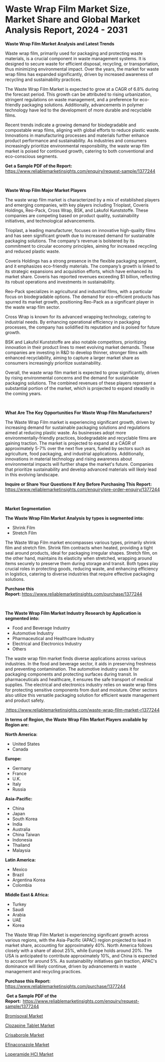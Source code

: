 <p><h1>Waste Wrap Film Market Size, Market Share and Global Market Analysis Report, 2024 - 2031</h1></p><p><strong>Waste Wrap Film Market Analysis and Latest Trends</strong></p>
<p><p>Waste wrap film, primarily used for packaging and protecting waste materials, is a crucial component in waste management systems. It is designed to secure waste for efficient disposal, recycling, or transportation, thus minimizing environmental impact. Over the years, the market for waste wrap films has expanded significantly, driven by increased awareness of recycling and sustainability practices.</p><p>The Waste Wrap Film Market is expected to grow at a CAGR of 6.8% during the forecast period. This growth can be attributed to rising urbanization, stringent regulations on waste management, and a preference for eco-friendly packaging solutions. Additionally, advancements in polymer technology have led to the development of more durable and recyclable films.</p><p>Recent trends indicate a growing demand for biodegradable and compostable wrap films, aligning with global efforts to reduce plastic waste. Innovations in manufacturing processes and materials further enhance product performance and sustainability. As industries and consumers increasingly prioritize environmental responsibility, the waste wrap film market is poised for continued growth, catering to both conventional and eco-conscious segments.</p></p>
<p><strong>Get a Sample PDF of the Report:&nbsp;</strong> <a href="https://www.reliablemarketinsights.com/enquiry/request-sample/1377244?utm_campaign=1355&utm_medium=2&utm_source=Github&utm_content=ia&utm_term=24102024&utm_id=waste-wrap-film">https://www.reliablemarketinsights.com/enquiry/request-sample/1377244</a></p>
<p>&nbsp;</p>
<p><strong>Waste Wrap Film Major Market Players</strong></p>
<p><p>The waste wrap film market is characterized by a mix of established players and emerging companies, with key players including Trioplast, Coveris Holdings, Reo-Pack, Cross Wrap, BSK, and Lakufol Kunststoffe. These companies are competing based on product quality, sustainability initiatives, and technological advancements.</p><p>Trioplast, a leading manufacturer, focuses on innovative high-quality films and has seen significant growth due to increased demand for sustainable packaging solutions. The company's revenue is bolstered by its commitment to circular economy principles, aiming for increased recycling and reduced plastic waste.</p><p>Coveris Holdings has a strong presence in the flexible packaging segment, and it emphasizes eco-friendly materials. The company’s growth is linked to its strategic expansions and acquisition efforts, which have enhanced its market share. Coveris has reported revenues exceeding $1 billion, reflecting its robust operations and investments in sustainability.</p><p>Reo-Pack specializes in agricultural and industrial films, with a particular focus on biodegradable options. The demand for eco-efficient products has spurred its market growth, positioning Reo-Pack as a significant player in the waste wrap film sector. </p><p>Cross Wrap is known for its advanced wrapping technology, catering to industrial needs. By enhancing operational efficiency in packaging processes, the company has solidified its reputation and is poised for future growth.</p><p>BSK and Lakufol Kunststoffe are also notable competitors, prioritizing innovation in their product lines to meet evolving market demands. These companies are investing in R&D to develop thinner, stronger films with enhanced recyclability, aiming to capture a larger market share as consumers increasingly prioritize sustainability.</p><p>Overall, the waste wrap film market is expected to grow significantly, driven by rising environmental concerns and the demand for sustainable packaging solutions. The combined revenues of these players represent a substantial portion of the market, which is projected to expand steadily in the coming years.</p></p>
<p>&nbsp;</p>
<p><strong>What Are The Key Opportunities For Waste Wrap Film Manufacturers?</strong></p>
<p><p>The Waste Wrap Film market is experiencing significant growth, driven by increasing demand for sustainable packaging solutions and regulations aimed at reducing plastic waste. As businesses adopt more environmentally-friendly practices, biodegradable and recyclable films are gaining traction. The market is projected to expand at a CAGR of approximately 5-7% over the next five years, fueled by sectors such as agriculture, food packaging, and industrial applications. Additionally, innovations in material technology and rising awareness about environmental impacts will further shape the market's future. Companies that prioritize sustainability and develop advanced materials will likely lead in this evolving landscape.</p></p>
<p><strong>Inquire or Share Your Questions If Any Before Purchasing This Report:</strong> <a href="https://www.reliablemarketinsights.com/enquiry/pre-order-enquiry/1377244?utm_campaign=1355&utm_medium=2&utm_source=Github&utm_content=ia&utm_term=24102024&utm_id=waste-wrap-film">https://www.reliablemarketinsights.com/enquiry/pre-order-enquiry/1377244</a></p>
<p>&nbsp;</p>
<p><strong>Market Segmentation</strong></p>
<p><strong>The Waste Wrap Film Market Analysis by types is segmented into:</strong></p>
<p><ul><li>Shrink Film</li><li>Stretch Film</li></ul></p>
<p><p>The Waste Wrap Film market encompasses various types, primarily shrink film and stretch film. Shrink film contracts when heated, providing a tight seal around products, ideal for packaging irregular shapes. Stretch film, on the other hand, maintains its elasticity when stretched, wrapping around items securely to preserve them during storage and transit. Both types play crucial roles in protecting goods, reducing waste, and enhancing efficiency in logistics, catering to diverse industries that require effective packaging solutions.</p></p>
<p><strong>Purchase this Report:&nbsp;</strong><a href="https://www.reliablemarketinsights.com/purchase/1377244?utm_campaign=1355&utm_medium=2&utm_source=Github&utm_content=ia&utm_term=24102024&utm_id=waste-wrap-film">https://www.reliablemarketinsights.com/purchase/1377244</a></p>
<p>&nbsp;</p>
<p><strong>The Waste Wrap Film Market Industry Research by Application is segmented into:</strong></p>
<p><ul><li>Food and Beverage Industry</li><li>Automotive Industry</li><li>Pharmaceutical and Healthcare Industry</li><li>Electrical and Electronics Industry</li><li>Others</li></ul></p>
<p><p>The waste wrap film market finds diverse applications across various industries. In the food and beverage sector, it aids in preserving freshness and preventing contamination. The automotive industry uses it for packaging components and protecting surfaces during transit. In pharmaceuticals and healthcare, it ensures the safe transport of medical supplies. The electrical and electronics industry relies on waste wrap films for protecting sensitive components from dust and moisture. Other sectors also utilize this versatile packaging solution for efficient waste management and product safety.</p></p>
<p><a href="https://www.reliablemarketinsights.com/waste-wrap-film-market-r1377244?utm_campaign=1355&utm_medium=2&utm_source=Github&utm_content=ia&utm_term=24102024&utm_id=waste-wrap-film">&nbsp;https://www.reliablemarketinsights.com/waste-wrap-film-market-r1377244</a></p>
<p><strong>In terms of Region, the Waste Wrap Film Market Players available by Region are:</strong></p>
<p>
    <p> <strong> North America: </strong>
        <ul>
            <li>United States</li>
            <li>Canada</li>
        </ul>
        </p> 
    <p> <strong> Europe: </strong>
        <ul>
            <li>Germany</li>
            <li>France</li>
            <li>U.K.</li>
            <li>Italy</li>
            <li>Russia</li>
        </ul>
        </p> 
    <p> <strong> Asia-Pacific: </strong>
        <ul>
            <li>China</li>
            <li>Japan</li>
            <li>South Korea</li>
            <li>India</li>
            <li>Australia</li>
            <li>China Taiwan</li>
            <li>Indonesia</li>
            <li>Thailand</li>
            <li>Malaysia</li>
        </ul>
        </p> 
    <p> <strong> Latin America: </strong>
        <ul>
            <li>Mexico</li>
            <li>Brazil</li>
            <li>Argentina Korea</li>
            <li>Colombia</li>
        </ul>
        </p> 
    <p> <strong> Middle East & Africa: </strong>
        <ul>
            <li>Turkey</li>
            <li>Saudi</li>
            <li>Arabia</li>
            <li>UAE</li>
            <li>Korea</li>
        </ul>
    </p>
    </p>
<p><p>The Waste Wrap Film Market is experiencing significant growth across various regions, with the Asia-Pacific (APAC) region projected to lead in market share, accounting for approximately 40%. North America follows closely with a share of about 25%, while Europe holds around 20%. The USA is anticipated to contribute approximately 10%, and China is expected to account for around 5%. As sustainability initiatives gain traction, APAC's dominance will likely continue, driven by advancements in waste management and recycling practices.</p></p>
<p><strong>Purchase this Report: </strong><a href="https://www.reliablemarketinsights.com/purchase/1377244?utm_campaign=1355&utm_medium=2&utm_source=Github&utm_content=ia&utm_term=24102024&utm_id=waste-wrap-film">https://www.reliablemarketinsights.com/purchase/1377244</a></p>
<p>&nbsp;<strong>Get a Sample PDF of the Report:&nbsp;&nbsp;</strong><a href="https://www.reliablemarketinsights.com/enquiry/request-sample/1377244?utm_campaign=1355&utm_medium=2&utm_source=Github&utm_content=ia&utm_term=24102024&utm_id=waste-wrap-film">https://www.reliablemarketinsights.com/enquiry/request-sample/1377244</a></p>
<p><strong></strong></p>
<p><p><a href="https://www.linkedin.com/pulse/strategic-roadmap-success-global-bromisoval-market-uzjof?utm_campaign=1355&utm_medium=2&utm_source=Github&utm_content=ia&utm_term=24102024&utm_id=waste-wrap-film">Bromisoval Market</a></p><p><a href="https://www.linkedin.com/pulse/analyzing-clozapine-tablet-market-dynamics-growth-drivers-forecasted-ri1kf?utm_campaign=1355&utm_medium=2&utm_source=Github&utm_content=ia&utm_term=24102024&utm_id=waste-wrap-film">Clozapine Tablet Market</a></p><p><a href="https://www.linkedin.com/pulse/emerging-trends-crisaborole-market-detailed-overview-71lcf?utm_campaign=1355&utm_medium=2&utm_source=Github&utm_content=ia&utm_term=24102024&utm_id=waste-wrap-film">Crisaborole Market</a></p><p><a href="https://www.linkedin.com/pulse/efinaconazole-market-size-status-forecast-2024-2031-entrepulse-6d4bf?utm_campaign=1355&utm_medium=2&utm_source=Github&utm_content=ia&utm_term=24102024&utm_id=waste-wrap-film">Efinaconazole Market</a></p><p><a href="https://www.linkedin.com/pulse/global-perspectives-loperamide-hcl-market-trends-challenges-jzyjf?utm_campaign=1355&utm_medium=2&utm_source=Github&utm_content=ia&utm_term=24102024&utm_id=waste-wrap-film">Loperamide HCl Market</a></p></p>